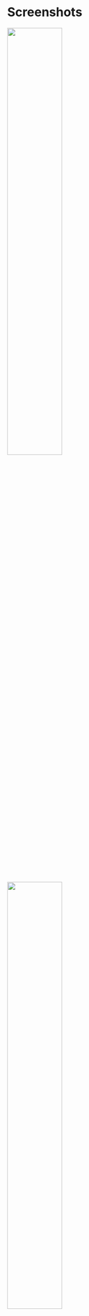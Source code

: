 # Screenshots


<img src="../assets/screenshot-1.png" width="50%">

<img src="../assets/screenshot-2.png" width="50%">

<img src="../assets/screenshot-3.png" width="50%">

<img src="../assets/screenshot-4.png" width="50%">

<img src="../assets/screenshot-5.png" width="50%">

<img src="../assets/screenshot-6.png" width="50%">
